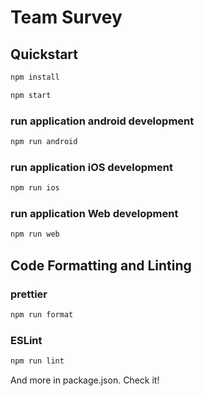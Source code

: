 # Team Survey

## Quickstart

```bash
npm install
```

```bash
npm start
```

### run application android development

```bash
npm run android
```

### run application iOS development

```bash
npm run ios
```

### run application Web development

```bash
npm run web
```

##

## Code Formatting and Linting

### prettier

```bash
npm run format
```

### ESLint

```bash
npm run lint
```

And more in package.json. Check it!
